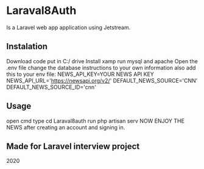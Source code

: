 # Laraval8Auth  
Is a Laravel web app application using Jetstream.

## Instalation
Download code put in C:/ drive
Install xamp
run mysql and apache
Open the .env file
change the database instructions to your own information
also add this to your env file: 
NEWS_API_KEY=YOUR NEWS API KEY
NEWS_API_URL='https://newsapi.org/v2/'
DEFAULT_NEWS_SOURCE='CNN'
DEFAULT_NEWS_SOURCE_ID='cnn'

## Usage
open cmd
type cd Laraval8auth
run php artisan serv
NOW ENJOY THE NEWS after creating an account and signing in.

## Made for Laravel interview project
2020

